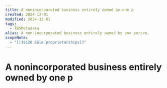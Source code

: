 ```yaml
---
title: A nonincorporated business entirely owned by one p
created: 2024-12-01
modified: 2024-12-01
tags:
  - TBSMetadata
alias: A non-incorporated business entirely owned by one person.
scopeNote:
  - "[[19126 Sole proprietorships]]"
---
```

# A nonincorporated business entirely owned by one p
